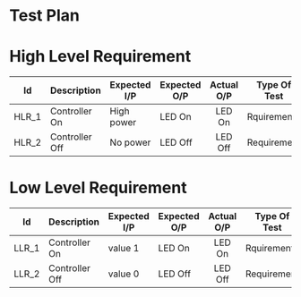 # Test Plan
# High Level Requirement
| Id    	| Description 	| Expected I/P 	| Expected O/P 	| Actual O/P 	| Type Of Test 	|
|-------	|-------------	|--------------	|--------------	|:----------:	|--------------	|
| HLR_1 	| Controller On   	| High power   	| LED On       	| LED On     	| Rquirement   	|
| HLR_2 	| Controller Off  	| No power     	| LED Off      	| LED Off    	| Requirement  	|
# Low Level Requirement
| Id    	| Description 	| Expected I/P 	| Expected O/P 	| Actual O/P 	| Type Of Test 	|
|-------	|-------------	|--------------	|--------------	|:----------:	|--------------	|
| LLR_1 	| Controller On   	| value 1      	| LED On       	| LED On     	| Rquirement   	|
| LLR_2 	| Controller Off  	| value 0      	| LED Off      	| LED Off    	| Requirement  	|
